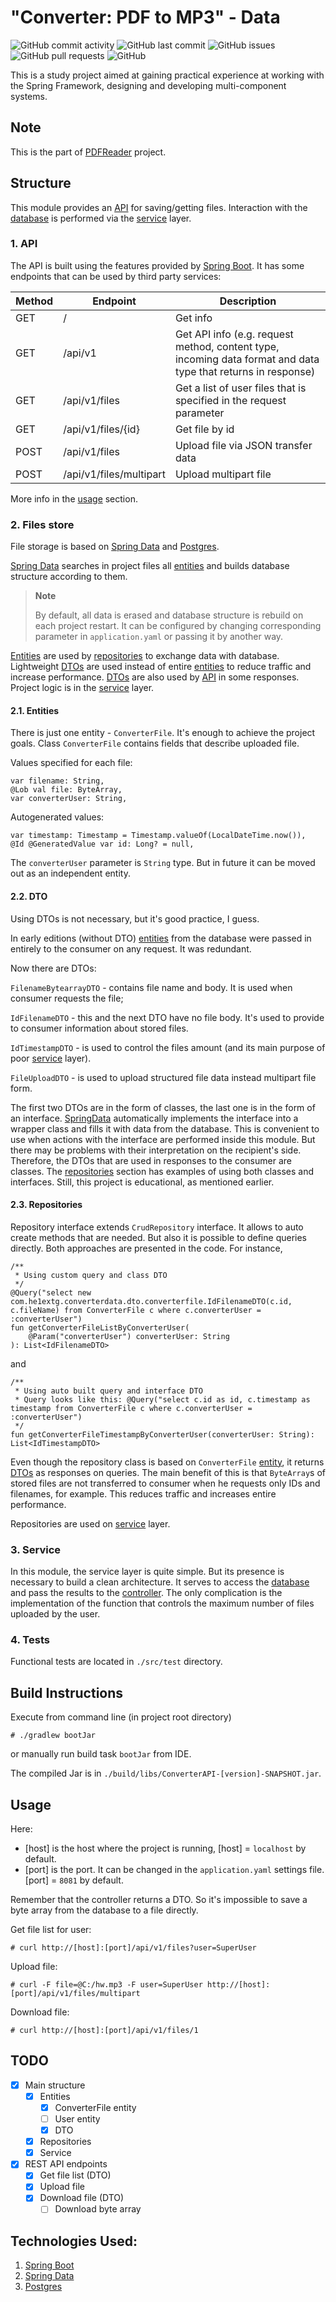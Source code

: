 # "Converter: PDF to MP3" - Data

![GitHub commit activity](https://img.shields.io/github/commit-activity/m/he1ex-tG/ConverterData?logo=GitHub) ![GitHub last commit](https://img.shields.io/github/last-commit/he1ex-tG/ConverterData?logo=GitHub) ![GitHub issues](https://img.shields.io/github/issues/he1ex-tG/ConverterData?logo=GitHub) ![GitHub pull requests](https://img.shields.io/github/issues-pr/he1ex-tG/ConverterData?logo=GitHub) ![GitHub](https://img.shields.io/github/license/he1ex-tg/converterdata?logo=GitHub)

This is a study project aimed at gaining practical experience at
working with the Spring Framework, designing and developing multi-component
systems.

## Note

This is the part of [PDFReader](https://github.com/he1ex-tG/PDFReader) project.

## Structure

This module provides an [API](#1-api) for saving/getting files. Interaction 
with the [database](#2-files-store) is performed via the [service](#3-service) 
layer.

### 1. API

The API is built using the features provided by 
[Spring Boot](https://spring.io/projects/spring-boot). It has some 
endpoints that can be used by third party services:

| __Method__ | __Endpoint__            | __Description__                                                                                               |
|------------|-------------------------|---------------------------------------------------------------------------------------------------------------|
| GET        | /                       | Get info                                                                                                      |
| GET        | /api/v1                 | Get API info (e.g. request method, content type, incoming data format and data type that returns in response) |
| GET        | /api/v1/files           | Get a list of user files that is specified in the request parameter                                           |
| GET        | /api/v1/files/{id}      | Get file by id                                                                                                |
| POST       | /api/v1/files           | Upload file via JSON transfer data                                                                            |
| POST       | /api/v1/files/multipart | Upload multipart file                                                                                         |

More info in the [usage](#usage) section.

### 2. Files store

File storage is based on [Spring Data](https://spring.io/projects/spring-data) 
and [Postgres](https://www.postgresql.org/). 

[Spring Data](https://spring.io/projects/spring-data) searches in project 
files all [entities](#21-entities) and builds database structure according to 
them.

> __Note__
> 
> By default, all data is erased and database structure is rebuild on each 
> project restart. It can be configured by changing corresponding parameter in 
> `application.yaml` or passing it by another way.

[Entities](#21-entities) are used by [repositories](#23-repositories) to exchange 
data with database. Lightweight [DTOs](#22-dto) are used instead of entire 
[entities](#21-entities) to reduce traffic and increase performance. 
[DTOs](#22-dto) are also used by [API](#1-api) in some responses. Project logic 
is in the [service](#3-service) layer.

#### 2.1. Entities

There is just one entity - `ConverterFile`. It's enough to achieve the project 
goals. Class `ConverterFile` contains fields that describe uploaded file.

Values specified for each file:

    var filename: String,
    @Lob val file: ByteArray,
    var converterUser: String,

Autogenerated values:

    var timestamp: Timestamp = Timestamp.valueOf(LocalDateTime.now()),
    @Id @GeneratedValue var id: Long? = null,

The `converterUser` parameter is `String` type. But in future it can be moved 
out as an independent entity.

#### 2.2. DTO

Using DTOs is not necessary, but it's good practice, I guess. 

In early editions (without DTO) [entities](#21-entities) from the database 
were passed in entirely to the consumer on any request. It was redundant. 

Now there are DTOs:

  `FilenameBytearrayDTO` - contains file name and body. It is used when consumer 
requests the file;

  `IdFilenameDTO` - this and the next DTO have no file body. It's used to 
provide to consumer information about stored files.

  `IdTimestampDTO` - is used to control the files amount (and its main purpose 
of poor [service](#3-service) layer).

  `FileUploadDTO` - is used to upload structured file data instead multipart file 
form.

The first two DTOs are in the form of classes, the last one is in the form of 
an interface. [SpringData](https://spring.io/projects/spring-data) automatically 
implements the interface into a wrapper class and fills it with data from 
the database. This is convenient to use when actions with the interface are 
performed inside this module. But there may be problems with their interpretation 
on the recipient's side. Therefore, the DTOs that are used in responses to the 
consumer are classes. The [repositories](#23-repositories) section has examples 
of using both classes and interfaces. Still, this project is educational, 
as mentioned earlier.

#### 2.3. Repositories

Repository interface extends `CrudRepository` interface. It allows to auto create 
methods that are needed. But also it is possible to define queries directly. Both 
approaches are presented in the code. For instance,

    /**
     * Using custom query and class DTO
     */
    @Query("select new com.he1extg.converterdata.dto.converterfile.IdFilenameDTO(c.id, c.fileName) from ConverterFile c where c.converterUser = :converterUser")
    fun getConverterFileListByConverterUser(
        @Param("converterUser") converterUser: String
    ): List<IdFilenameDTO>

and

    /**
     * Using auto built query and interface DTO
     * Query looks like this: @Query("select c.id as id, c.timestamp as timestamp from ConverterFile c where c.converterUser = :converterUser")
     */
    fun getConverterFileTimestampByConverterUser(converterUser: String): List<IdTimestampDTO>

Even though the repository class is based on `ConverterFile` [entity](#21-entities), 
it returns [DTOs](#22-dto) as responses on queries. The main benefit of this 
is that `ByteArray`s of stored files are not transferred to consumer when he 
requests only IDs and filenames, for example. This reduces traffic and increases 
entire performance.

Repositories are used on [service](#3-service) layer.

### 3. Service

In this module, the service layer is quite simple. But its presence is necessary
to build a clean architecture. It serves to access the 
[database](#23-repositories) and pass the results to the [controller](#1-api). 
The only complication is the implementation of the function that controls the 
maximum number of files uploaded by the user.

### 4. Tests

Functional tests are located in `./src/test` directory.

## Build Instructions

Execute from command line (in project root directory)

    # ./gradlew bootJar

or manually run build task `bootJar` from IDE. 

The compiled Jar is in `./build/libs/ConverterAPI-[version]-SNAPSHOT.jar`.

## Usage

Here:
- [host] is the host where the project is running, [host] = `localhost` by 
default.
- [port] is the port. It can be changed in the `application.yaml` settings 
file. [port] = `8081` by default.

Remember that the controller returns a DTO. So it's impossible to save a byte 
array from the database to a file directly.

Get file list for user:



    # curl http://[host]:[port]/api/v1/files?user=SuperUser

Upload file:



    # curl -F file=@C:/hw.mp3 -F user=SuperUser http://[host]:[port]/api/v1/files/multipart

Download file:


    # curl http://[host]:[port]/api/v1/files/1

## TODO

- [x] Main structure
  - [x] Entities
    - [x] ConverterFile entity
    - [ ] User entity
    - [x] DTO
  - [x] Repositories
  - [x] Service
- [x] REST API endpoints
  - [x] Get file list (DTO)
  - [x] Upload file
  - [x] Download file (DTO)
    - [ ] Download byte array 

## Technologies Used:

1. [Spring Boot](https://spring.io/projects/spring-boot)
2. [Spring Data](https://spring.io/projects/spring-data)
3. [Postgres](https://www.postgresql.org/)
